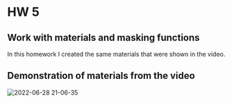 # HW 5

## Work with materials and masking functions

In this homework I created the same materials that were shown in the video.

## Demonstration of materials from the video
![2022-06-28 21-06-35](https://user-images.githubusercontent.com/34779566/176252460-7c960b71-a8f0-41b0-96ab-2e8aca15320b.gif)
